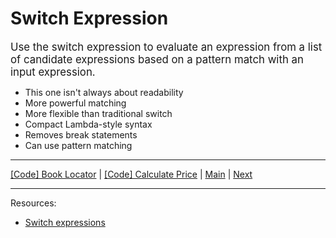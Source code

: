 # Switch Expression

<span style="font-size:1.2em;">Use the switch expression to evaluate an expression from a list of candidate expressions based on a pattern match with an input expression.</style>

* This one isn't always about readability
* More powerful matching
* More flexible than traditional switch
* Compact Lambda-style syntax
* Removes break statements
* Can use pattern matching

***
[[Code] Book Locator](../Services/BookLocator.cs) | [[Code] Calculate Price](../Services/PricingService.cs) | [Main](main.md) | [Next](pattern-matching.md) 
***
Resources:

* [Switch expressions](https://learn.microsoft.com/dotnet/csharp/language-reference/operators/switch-expression)